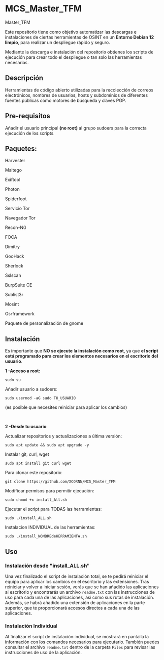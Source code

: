 # MCS_Master_TFM
Master_TFM

Este repositorio tiene como objetivo automatizar las descargas e instalaciones de ciertas herramientas de OSINT en un **Entorno Debian 12 limpio**, para realizar un despliegue rápido y seguro.

Mediante la descarga e instalación del repositorio obtienes los scripts de ejecución para crear todo el despliegue o tan solo las herramientas necesarias.

## Descripción
Herramientas de código abierto utilizadas para la recolección de correos electrónicos, nombres de usuarios, hosts y subdominios de diferentes fuentes públicas como motores de búsqueda y claves PGP.

## Pre-requisitos

Añadir el usuario principal **(no root)** al grupo sudoers para la correcta ejecución de los scripts.

## Paquetes:

Harvester

Maltego

Exiftool

Photon

Spiderfoot

Servicio Tor

Navegador Tor

Recon-NG

FOCA

Dimitry

GooHack

Sherlock

Sslscan

BurpSuite CE

Sublist3r

Mosint

Osrframework

Paquete de personalización de gnome

## Instalación

Es importante que **NO se ejecute la instalación como root**, ya que **el script está programado para crear los elementos necesarios en el escritorio del usuario**.

**1 -Acceso a root:**

    sudo su

Añadir usuario a sudoers:

    sudo usermod -aG sudo TU_USUARIO

(es posible que necesites reiniciar para aplicar los cambios)

<br>

**2 -Desde tu usuario**

Actualizar repositorios y actualizaciones a última versión:

    sudo apt update && sudo apt upgrade -y

Instalar git, curl, wget

    sudo apt install git curl wget

Para clonar este repositorio:

    git clone https://github.com/XCORNN/MCS_Master_TFM

Modificar permisos para permitir ejecución:

    sudo chmod +x install_All.sh

Ejecutar el script para TODAS las herramientas: 

    sudo ./install_ALL.sh

Instalacion INDIVIDUAL de las herramientas: 
    
    sudo ./install_NOMBREdeHERRAMIENTA.sh

## Uso

### Instalación desde "install_ALL.sh"

Una vez finalizado el script de instalación total, se te pedirá reiniciar el equipo para aplicar los cambios en el escritorio y las extensiones. Tras reiniciar y volver a iniciar sesión, verás que se han añadido las aplicaciones al escritorio y encontrarás un archivo `readme.txt` con las instrucciones de uso para cada una de las aplicaciones, así como sus rutas de instalación. Además, se habrá añadido una extensión de aplicaciones en la parte superior, que te proporcionará accesos directos a cada una de las aplicaciones.

### Instalación Individual

Al finalizar el script de instalación individual, se mostrará en pantalla la información con los comandos necesarios para ejecutarlo. También puedes consultar el archivo `readme.txt` dentro de la carpeta `Files` para revisar las instrucciones de uso de la aplicación.
